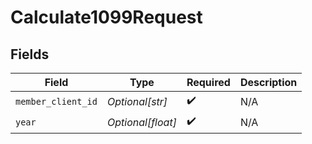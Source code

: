 # Calculate1099Request


## Fields

| Field              | Type               | Required           | Description        |
| ------------------ | ------------------ | ------------------ | ------------------ |
| `member_client_id` | *Optional[str]*    | :heavy_check_mark: | N/A                |
| `year`             | *Optional[float]*  | :heavy_check_mark: | N/A                |